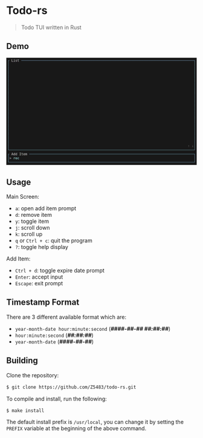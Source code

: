 # Todo-rs

> Todo TUI written in Rust

## Demo

![](./assets/demo.gif)

## Usage

Main Screen:
- `a`: open add item prompt
- `d`: remove item
- `y`: toggle item
- `j`: scroll down
- `k`: scroll up
- `q` or `Ctrl + c`: quit the program
- `?`: toggle help display

Add Item:
- `Ctrl + d`: toggle expire date prompt
- `Enter`: accept input
- `Escape`: exit prompt

## Timestamp Format

There are 3 different available format which are:

- `year-month-date hour:minute:second` (***####-##-## ##:##:##***)
- `hour:minute:second` (***##:##:##***)
- `year-month-date` (***####-##-##***)

## Building

Clone the repository:

``` sh
$ git clone https://github.com/Z5483/todo-rs.git
```

To compile and install, run the following:

``` sh
$ make install
```

The default install prefix is `/usr/local`, you can change it by setting the
`PREFIX` variable at the beginning of the above command.
